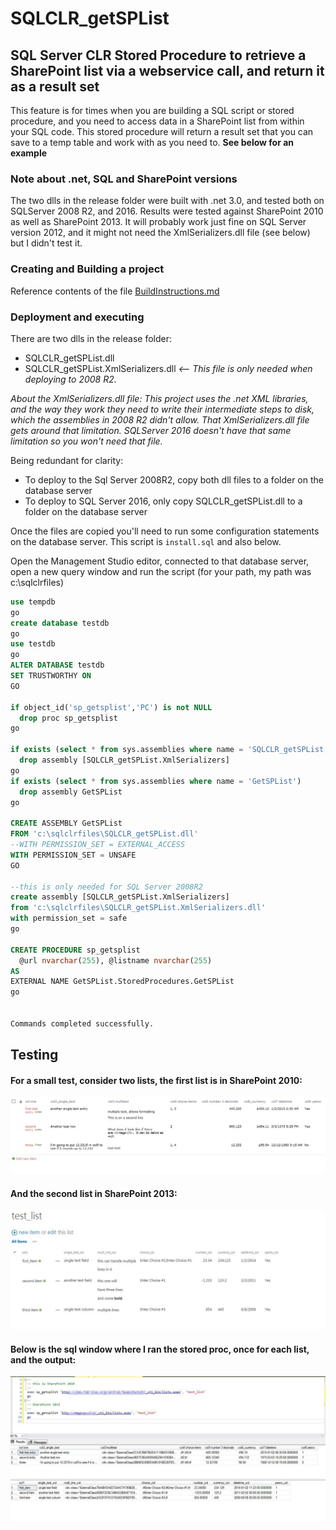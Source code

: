 # SQLCLR_getSPList
## SQL Server CLR Stored Procedure to retrieve a SharePoint list via a webservice call, and return it as a result set
This feature is for times when you are building a SQL script or stored procedure, and you need to access data in a SharePoint list from within your SQL code. This stored procedure will return a result set that you can save to a temp table and work with as you need to. **See below for an example**

### Note about .net, SQL and SharePoint versions
The two dlls in the release folder were built with .net 3.0, and tested both on SQLServer 2008 R2, and 2016.  Results were tested against SharePoint 2010 as well as SharePoint 2013. It will probably work just fine on SQL Server version 2012, and it might not need the XmlSerializers.dll file (see below) but I didn't test it.

### Creating and Building a project
Reference contents of the file [BuildInstructions.md](BuildInstructions.md)

### Deployment and executing
There are two dlls in the release folder:
* SQLCLR_getSPList.dll 
* SQLCLR_getSPList.XmlSerializers.dll *<-- This file is only needed when deploying to 2008 R2.*

*About the XmlSerializers.dll file: This project uses the .net XML libraries, and the way they work they need to write their intermediate steps to disk, which the assemblies in 2008 R2 didn't allow.  That XmlSerializers.dll file gets around that limitation.  SQLServer 2016 doesn't have that same limitation so you won't need that file.*

Being redundant for clarity:
* To deploy to the Sql Server 2008R2, copy both dll files to a folder on the database server
* To deploy to SQL Server 2016, only copy SQLCLR_getSPList.dll to a folder on the database server

Once the files are copied you'll need to run some configuration statements on the database server.  This script is `install.sql` and also below.

Open the Management Studio editor, connected to that database server, open a new query window and run the script (for your path, my path was c:\sqlclrfiles)
```sql
use tempdb
go
create database testdb
go
use testdb
go
ALTER DATABASE testdb
SET TRUSTWORTHY ON
GO

if object_id('sp_getsplist','PC') is not NULL
  drop proc sp_getsplist
go

if exists (select * from sys.assemblies where name = 'SQLCLR_getSPList.XmlSerializers')
  drop assembly [SQLCLR_getSPList.XmlSerializers]
go
if exists (select * from sys.assemblies where name = 'GetSPList')
  drop assembly GetSPList
go

CREATE ASSEMBLY GetSPList
FROM 'c:\sqlclrfiles\SQLCLR_getSPList.dll'
--WITH PERMISSION_SET = EXTERNAL_ACCESS
WITH PERMISSION_SET = UNSAFE
GO

--this is only needed for SQL Server 2008R2
create assembly [SQLCLR_getSPList.XmlSerializers]
from 'c:\sqlclrfiles\SQLCLR_getSPList.XmlSerializers.dll'
with permission_set = safe
go

CREATE PROCEDURE sp_getsplist
  @url nvarchar(255), @listname nvarchar(255)
AS
EXTERNAL NAME GetSPList.StoredProcedures.GetSPList
go


Commands completed successfully.
```
## Testing

#### For a small test, consider two lists, the first list is in SharePoint 2010:
![](https://raw.githubusercontent.com/matt-jk/SQLCLR_getSPList/master/images/SP2010_testlist.jpg "SharePoint 2010 test list")

#### And the second list in SharePoint 2013:
![](https://raw.githubusercontent.com/matt-jk/SQLCLR_getSPList/master/images/SP2013_testlist.jpg "SharePoint 2013 test list")

#### Below is the sql window where I ran the stored proc, once for each list, and the output:
![](https://raw.githubusercontent.com/matt-jk/SQLCLR_getSPList/master/images/test_output.jpg "test output")
